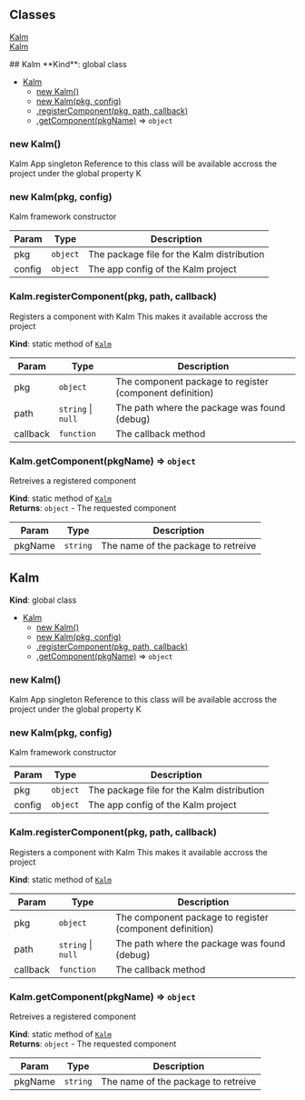 ## Classes
<dl>
<dt><a href="#Kalm">Kalm</a></dt>
<dd></dd>
<dt><a href="#Kalm">Kalm</a></dt>
<dd></dd>
</dl>
<a name="Kalm"></a>
## Kalm
**Kind**: global class  

* [Kalm](#Kalm)
  * [new Kalm()](#new_Kalm_new)
  * [new Kalm(pkg, config)](#new_Kalm_new)
  * [.registerComponent(pkg, path, callback)](#Kalm.registerComponent)
  * [.getComponent(pkgName)](#Kalm.getComponent) ⇒ <code>object</code>

<a name="new_Kalm_new"></a>
### new Kalm()
Kalm App singleton
Reference to this class will be available accross the project
under the global property K

<a name="new_Kalm_new"></a>
### new Kalm(pkg, config)
Kalm framework constructor


| Param | Type | Description |
| --- | --- | --- |
| pkg | <code>object</code> | The package file for the Kalm distribution |
| config | <code>object</code> | The app config of the Kalm project |

<a name="Kalm.registerComponent"></a>
### Kalm.registerComponent(pkg, path, callback)
Registers a component with Kalm
This makes it available accross the project

**Kind**: static method of <code>[Kalm](#Kalm)</code>  

| Param | Type | Description |
| --- | --- | --- |
| pkg | <code>object</code> | The component package to register (component definition) |
| path | <code>string</code> &#124; <code>null</code> | The path where the package was found (debug) |
| callback | <code>function</code> | The callback method |

<a name="Kalm.getComponent"></a>
### Kalm.getComponent(pkgName) ⇒ <code>object</code>
Retreives a registered component

**Kind**: static method of <code>[Kalm](#Kalm)</code>  
**Returns**: <code>object</code> - The requested component  

| Param | Type | Description |
| --- | --- | --- |
| pkgName | <code>string</code> | The name of the package to retreive |

<a name="Kalm"></a>
## Kalm
**Kind**: global class  

* [Kalm](#Kalm)
  * [new Kalm()](#new_Kalm_new)
  * [new Kalm(pkg, config)](#new_Kalm_new)
  * [.registerComponent(pkg, path, callback)](#Kalm.registerComponent)
  * [.getComponent(pkgName)](#Kalm.getComponent) ⇒ <code>object</code>

<a name="new_Kalm_new"></a>
### new Kalm()
Kalm App singleton
Reference to this class will be available accross the project
under the global property K

<a name="new_Kalm_new"></a>
### new Kalm(pkg, config)
Kalm framework constructor


| Param | Type | Description |
| --- | --- | --- |
| pkg | <code>object</code> | The package file for the Kalm distribution |
| config | <code>object</code> | The app config of the Kalm project |

<a name="Kalm.registerComponent"></a>
### Kalm.registerComponent(pkg, path, callback)
Registers a component with Kalm
This makes it available accross the project

**Kind**: static method of <code>[Kalm](#Kalm)</code>  

| Param | Type | Description |
| --- | --- | --- |
| pkg | <code>object</code> | The component package to register (component definition) |
| path | <code>string</code> &#124; <code>null</code> | The path where the package was found (debug) |
| callback | <code>function</code> | The callback method |

<a name="Kalm.getComponent"></a>
### Kalm.getComponent(pkgName) ⇒ <code>object</code>
Retreives a registered component

**Kind**: static method of <code>[Kalm](#Kalm)</code>  
**Returns**: <code>object</code> - The requested component  

| Param | Type | Description |
| --- | --- | --- |
| pkgName | <code>string</code> | The name of the package to retreive |

